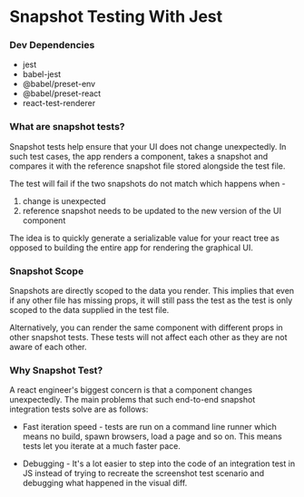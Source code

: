 # Snapshot Testing With Jest

### Dev Dependencies

- jest
- babel-jest
- @babel/preset-env
- @babel/preset-react
- react-test-renderer

### What are snapshot tests?

Snapshot tests help ensure that your UI does not change unexpectedly. In such test cases, the app renders a component, takes a snapshot and compares it with the reference snapshot file stored alongside the test file.

The test will fail if the two snapshots do not match which happens when -

1. change is unexpected
2. reference snapshot needs to be updated to the new version of the UI component

The idea is to quickly generate a serializable value for your react tree as opposed to building the entire app for rendering the graphical UI.

### Snapshot Scope

Snapshots are directly scoped to the data you render. This implies that even if any other file has missing props, it will still pass the test as the test is only scoped to the data supplied in the test file.

Alternatively, you can render the same component with different props in other snapshot tests. These tests will not affect each other as they are not aware of each other.

### Why Snapshot Test?

A react engineer's biggest concern is that a component changes unexpectedly. The main problems that such end-to-end snapshot integration tests solve are as follows:

- Fast iteration speed - tests are run on a command line runner which means no build, spawn browsers, load a page and so on. This means tests let you iterate at a much faster pace.

- Debugging - It's a lot easier to step into the code of an integration test in JS instead of trying to recreate the screenshot test scenario and debugging what happened in the visual diff.
